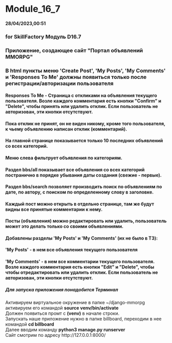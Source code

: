 # Module_16_7
#### 28/04/2023,00:51 ####
### for SkillFactory Модуль D16.7 ###
### Приложение, создающее сайт "Портал объявлений MMORPG" ###

### В html пункты меню 'Create Post', 'My Posts', 'My Comments' и 'Responses To Me' должны появиться только после регистрации/авторизации пользователя ###
#### Responses To Me - Страница с откликами на объявления текущего пользователя. Возле каждого комментария есть кнопки "Confirm" и "Delete", чтобы принять или удалить отклик. Если пользователь не авторизован, эти кнопки отсутствуют. ####
#### Пока отклик не принят, он не виден никому, кроме того пользователя, к чьему объявлению написан отклик (комментарий). ####
#### На главной странице показывается только 10 последних объявлений со всех категорий. ####
#### Меню слева фильтрует объявления по категориям. ####
#### Раздел bbs/all показывает все объявления со всех категорий постранично в порядке убывания даты создания (свежие - первые). ####
#### Раздел bbs/search позволяет производить поиск по объявлениям по дате, по автору, с поиском по определенному слову в заголовке. ####
#### Каждый пост можно открыть в отдельно странице, там же будут видны все принятые комментарии к нему. ####
#### Посты (объявления) можно редактировать или удалить, пользователь может это делать только со своими объявлениями. #### 
#### Добавлены разделы 'My Posts' и 'My Comments' (их не было в ТЗ): ####
#### 'My Posts' - в нем все объявления текущего пользователя ####
#### 'My Comments' - в нем все комментарии текущего пользователя. Возле каждого комментария есть кнопки "Edit" и "Delete", чтобы чтобы отредактировать или удалить отклик. Если пользователь не авторизован, эти кнопки отсутствуют. ####

##### Для запуска приложения понадобится Терминал #####
Активируем виртуальное окружение в папке ~/django-mmorpg  
активируем его командой **source venv/bin/activate**  
Должен появиться промт с **(venv)** в начале строки.   
Запускать наше приложение нужно в папке billboard, переходим в нее \
командой **cd billboard**  
Далее вводим команду **python3 manage.py runserver**   
Сайт смотрим по адресу ht<span>tp://</span>127.0.0.1:8000/ 
